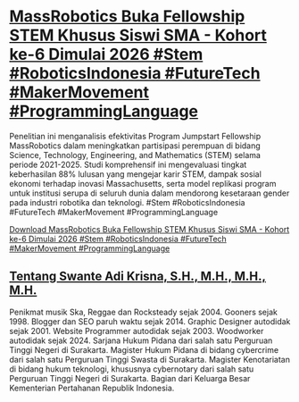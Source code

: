 # [MassRobotics Buka Fellowship STEM Khusus Siswi SMA - Kohort ke-6 Dimulai 2026 #Stem #RoboticsIndonesia #FutureTech #MakerMovement #ProgrammingLanguage](https://swanteadikrisna.com/robot/website/7/massrobotics-fellowship-stem-siswi-sma-kohort-6-2026/)

Penelitian ini menganalisis efektivitas Program Jumpstart Fellowship MassRobotics dalam meningkatkan partisipasi perempuan di bidang Science, Technology, Engineering, and Mathematics (STEM) selama periode 2021-2025. Studi komprehensif ini mengevaluasi tingkat keberhasilan 88% lulusan yang mengejar karir STEM, dampak sosial ekonomi terhadap inovasi Massachusetts, serta model replikasi program untuk institusi serupa di seluruh dunia dalam mendorong kesetaraan gender pada industri robotika dan teknologi. #Stem #RoboticsIndonesia #FutureTech #MakerMovement #ProgrammingLanguage 

[Download MassRobotics Buka Fellowship STEM Khusus Siswi SMA - Kohort ke-6 Dimulai 2026 #Stem #RoboticsIndonesia #FutureTech #MakerMovement #ProgrammingLanguage](https://swanteadikrisna.com/robot/website/7/massrobotics-fellowship-stem-siswi-sma-kohort-6-2026/)


## [Tentang Swante Adi Krisna, S.H., M.H., M.H., M.H.](https://swanteadikrisna.com/)

Penikmat musik Ska, Reggae dan Rocksteady sejak 2004. Gooners sejak 1998. Blogger dan SEO paruh waktu sejak 2014. Graphic Designer autodidak sejak 2001. Website Programmer autodidak sejak 2003. Woodworker autodidak sejak 2024. Sarjana Hukum Pidana dari salah satu Perguruan Tinggi Negeri di Surakarta. Magister Hukum Pidana di bidang cybercrime dari salah satu Perguruan Tinggi Swasta di Surakarta. Magister Kenotariatan di bidang hukum teknologi, khususnya cybernotary dari salah satu Perguruan Tinggi Negeri di Surakarta. Bagian dari Keluarga Besar Kementerian Pertahanan Republik Indonesia.